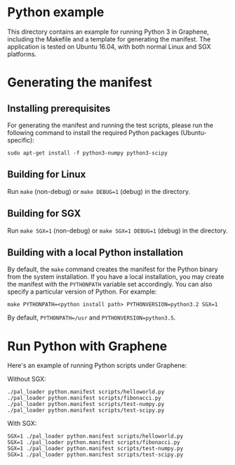 # Python example

This directory contains an example for running Python 3 in Graphene, including
the Makefile and a template for generating the manifest. The application is
tested on Ubuntu 16.04, with both normal Linux and SGX platforms.

# Generating the manifest

## Installing prerequisites

For generating the manifest and running the test scripts, please run the following
command to install the required Python packages (Ubuntu-specific):

    sudo apt-get install -f python3-numpy python3-scipy

## Building for Linux

Run `make` (non-debug) or `make DEBUG=1` (debug) in the directory.

## Building for SGX

Run `make SGX=1` (non-debug) or `make SGX=1 DEBUG=1` (debug) in the directory.

## Building with a local Python installation

By default, the `make` command creates the manifest for the Python binary from
the system installation. If you have a local installation, you may create the
manifest with the `PYTHONPATH` variable set accordingly. You can also specify
a particular version of Python. For example:

```
make PYTHONPATH=<python install path> PYTHONVERSION=python3.2 SGX=1
```

By default, `PYTHONPATH=/usr` and `PYTHONVERSION=python3.5`.


# Run Python with Graphene

Here's an example of running Python scripts under Graphene:

Without SGX:
```
./pal_loader python.manifest scripts/helloworld.py
./pal_loader python.manifest scripts/fibonacci.py
./pal_loader python.manifest scripts/test-numpy.py
./pal_loader python.manifest scripts/test-scipy.py
```

With SGX:
```
SGX=1 ./pal_loader python.manifest scripts/helloworld.py
SGX=1 ./pal_loader python.manifest scripts/fibonacci.py
SGX=1 ./pal_loader python.manifest scripts/test-numpy.py
SGX=1 ./pal_loader python.manifest scripts/test-scipy.py
```
